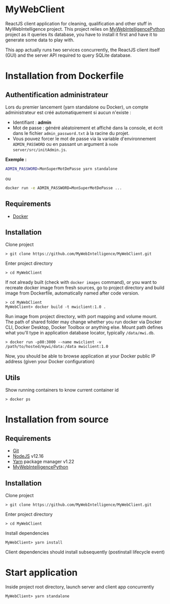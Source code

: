 # MyWebClient

ReactJS client application for cleaning, qualification and other stuff in MyWebIntelligence project.
This project relies on [MyWebIntelligencePython](https://github.com/MyWebIntelligence/MyWebIntelligencePython) project
as it queries its database, you have to install it first and have it to generate some data to play with.

This app actually runs two services concurrently, the ReactJS client itself (GUI) and the server API required to query SQLite database. 

# Installation from Dockerfile

## Authentification administrateur

Lors du premier lancement (yarn standalone ou Docker), un compte administrateur est créé automatiquement si aucun n'existe :
- Identifiant : **admin**
- Mot de passe : généré aléatoirement et affiché dans la console, et écrit dans le fichier `admin_password.txt` à la racine du projet.
- Vous pouvez forcer le mot de passe via la variable d'environnement `ADMIN_PASSWORD` ou en passant un argument à `node server/src/initAdmin.js`.

**Exemple :**
```bash
ADMIN_PASSWORD=MonSuperMotDePasse yarn standalone
```
ou
```bash
docker run -e ADMIN_PASSWORD=MonSuperMotDePasse ...
```

## Requirements

* [Docker](https://www.docker.com/products/docker-desktop)

## Installation


Clone project

```
> git clone https://github.com/MyWebIntelligence/MyWebClient.git
```

Enter project directory

```
> cd MyWebClient
```

If not already built (check with `docker images` command), or you want to recreate docker image from fresh sources, go 
to project directory and build image from Dockerfile, automatically named after code version.

```
> cd MyWebClient
MyWebClient> docker build -t mwiclient:1.0 .
```

Run image from project directory, with port mapping and volume mount.
The path of shared folder may change whether you run docker via Docker CLI, Docker Desktop, Docker Toolbox or anything else.
Mount path defines what you'll type in application database locator, typically `/data/mwi.db`.

```
> docker run -p80:3000 --name mwiclient -v /path/to/hosted/mywi/data:/data mwiclient:1.0
```

Now, you should be able to browse application at your Docker public IP address (given your Docker configuration)

## Utils

Show running containers to know current container id

```
> docker ps
```

# Installation from source

## Requirements

* [Git](https://git-scm.com/downloads)
* [NodeJS](https://nodejs.org/en/download/)  v12.16
* [Yarn](https://classic.yarnpkg.com/en/docs/install) package manager v1.22
* [MyWebIntelligencePython](https://github.com/MyWebIntelligence/MyWebIntelligencePython) 

## Installation

Clone project

```
> git clone https://github.com/MyWebIntelligence/MyWebClient.git
```

Enter project directory

```
> cd MyWebClient
```

Install dependencies

```
MyWebClient> yarn install
```

Client dependencies should install subsequently (postinstall lifecycle event)

# Start application

Inside project root directory, launch server and client app concurrently

```
MyWebClient> yarn standalone
```

